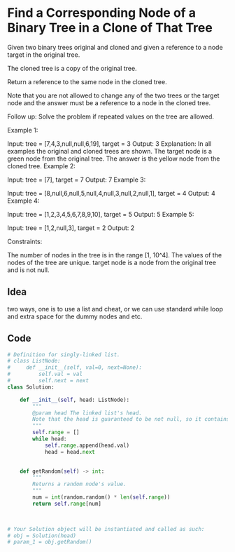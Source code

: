 # Find a Corresponding Node of a Binary Tree in a Clone of That Tree
Given two binary trees original and cloned and given a reference to a node target in the original tree.

The cloned tree is a copy of the original tree.

Return a reference to the same node in the cloned tree.

Note that you are not allowed to change any of the two trees or the target node and the answer must be a reference to a node in the cloned tree.

Follow up: Solve the problem if repeated values on the tree are allowed.

 

Example 1:


Input: tree = [7,4,3,null,null,6,19], target = 3
Output: 3
Explanation: In all examples the original and cloned trees are shown. The target node is a green node from the original tree. The answer is the yellow node from the cloned tree.
Example 2:


Input: tree = [7], target =  7
Output: 7
Example 3:


Input: tree = [8,null,6,null,5,null,4,null,3,null,2,null,1], target = 4
Output: 4
Example 4:


Input: tree = [1,2,3,4,5,6,7,8,9,10], target = 5
Output: 5
Example 5:


Input: tree = [1,2,null,3], target = 2
Output: 2
 

Constraints:

The number of nodes in the tree is in the range [1, 10^4].
The values of the nodes of the tree are unique.
target node is a node from the original tree and is not null.<br>

## Idea
two ways, one is to use a list and cheat, or we can use standard while loop and extra space for the dummy nodes and etc.
## Code
```python
# Definition for singly-linked list.
# class ListNode:
#     def __init__(self, val=0, next=None):
#         self.val = val
#         self.next = next
class Solution:

    def __init__(self, head: ListNode):
        """
        @param head The linked list's head.
        Note that the head is guaranteed to be not null, so it contains at least one node.
        """
        self.range = []
        while head:
            self.range.append(head.val)
            head = head.next
            

    def getRandom(self) -> int:
        """
        Returns a random node's value.
        """
        num = int(random.random() * len(self.range))
        return self.range[num]
        


# Your Solution object will be instantiated and called as such:
# obj = Solution(head)
# param_1 = obj.getRandom()
        
```